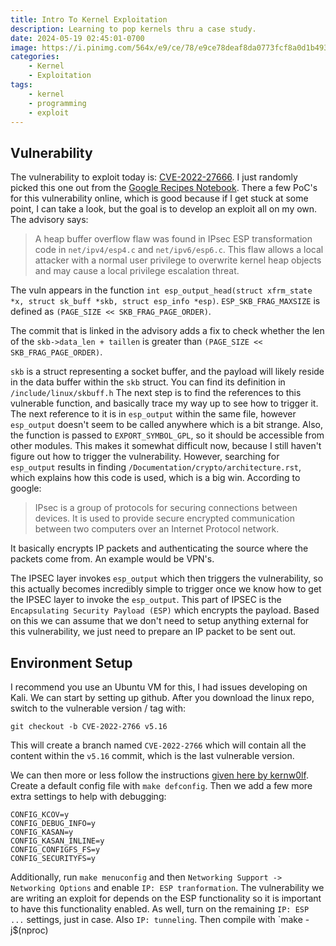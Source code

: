 ```yaml
---
title: Intro To Kernel Exploitation
description: Learning to pop kernels thru a case study.
date: 2024-05-19 02:45:01-0700
image: https://i.pinimg.com/564x/e9/ce/78/e9ce78deaf8da0773fcf8a0d1b4938cd.jpg
categories:
    - Kernel
    - Exploitation
tags:
    - kernel
    - programming
    - exploit
---
```


## Vulnerability

The vulnerability to exploit today is: [CVE-2022-27666](https://nvd.nist.gov/vuln/detail/CVE-2022-27666).
I just randomly picked this one out from the [Google Recipes Notebook](https://docs.google.com/document/d/1a9uUAISBzw3ur1aLQqKc5JOQLaJYiOP5pe_B4xCT1KA/edit#heading=h.9c6s9d5wfjju).
There a few PoC's for this vulnerability online, which is good because if I get stuck at some point, I can take a look, but the goal is to develop an exploit all on my own.
The advisory says:

> A heap buffer overflow flaw was found in IPsec ESP transformation code in `net/ipv4/esp4.c` and `net/ipv6/esp6.c`.
> This flaw allows a local attacker with a normal user privilege to overwrite kernel heap objects and may cause a local privilege escalation threat.

The vuln appears in the function `int esp_output_head(struct xfrm_state *x, struct sk_buff *skb, struct esp_info *esp)`.
`ESP_SKB_FRAG_MAXSIZE` is defined as `(PAGE_SIZE << SKB_FRAG_PAGE_ORDER)`.

The commit that is linked in the advisory adds a fix to check whether the len of the `skb->data_len + taillen` is greater than `(PAGE_SIZE << SKB_FRAG_PAGE_ORDER)`.

`skb` is a struct representing a socket buffer, and the payload will likely reside in the data buffer within the `skb` struct.
You can find its definition in `/include/linux/skbuff.h`
The next step is to find the references to this vulnerable function, and basically trace my way up to see how to trigger it.
The next reference to it is in `esp_output` within the same file, however `esp_output` doesn't seem to be called anywhere which is a bit strange.
Also, the function is passed to `EXPORT_SYMBOL_GPL`, so it should be accessible from other modules.
This makes it somewhat difficult now, because I still haven't figure out how to trigger the vulnerability.
However, searching for `esp_output` results in finding `/Documentation/crypto/architecture.rst`, which explains how this code is used, which is a big win.
According to google:

> IPsec is a group of protocols for securing connections between devices.
> It is used to provide secure encrypted communication between two computers over an Internet Protocol network.

It basically encrypts IP packets and authenticating the source where the packets come from.
An example would be VPN's.

The IPSEC layer invokes `esp_output` which then triggers the vulnerability, so this actually becomes incredibly simple to trigger once we know how to get the IPSEC layer to invoke the `esp_output`.
This part of IPSEC is the `Encapsulating Security Payload (ESP)` which encrypts the payload.
Based on this we can assume that we don't need to setup anything external for this vulnerability, we just need to prepare an IP packet to be sent out.


## Environment Setup

I recommend you use an Ubuntu VM for this, I had issues developing on Kali.
We can start by setting up github.
After you download the linux repo, switch to the vulnerable version / tag with:

```
git checkout -b CVE-2022-2766 v5.16
```
This will create a branch named `CVE-2022-2766` which will contain all the content within the `v5.16` commit, which is the last vulnerable version.

We can then more or less follow the instructions [given here by kernw0lf](https://kernw0lf.github.io/posts/qemu_debug/).
Create a default config file with `make defconfig`.
Then we add a few more extra settings to help with debugging:

```
CONFIG_KCOV=y
CONFIG_DEBUG_INFO=y
CONFIG_KASAN=y
CONFIG_KASAN_INLINE=y
CONFIG_CONFIGFS_FS=y
CONFIG_SECURITYFS=y
```

Additionally, run `make menuconfig` and then `Networking Support -> Networking Options` and enable `IP: ESP tranformation`.
The vulnerability we are writing an exploit for depends on the ESP functionality so it is important to have this functionality enabled.
As well, turn on the remaining `IP: ESP ...` settings, just in case.
Also `IP: tunneling`.
Then compile with `make -j$(nproc)